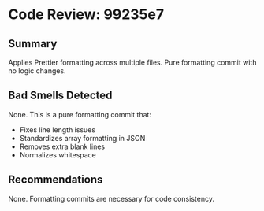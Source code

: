 # Code Review: 99235e7

## Summary
Applies Prettier formatting across multiple files. Pure formatting commit with no logic changes.

## Bad Smells Detected
None. This is a pure formatting commit that:
- Fixes line length issues
- Standardizes array formatting in JSON
- Removes extra blank lines
- Normalizes whitespace

## Recommendations
None. Formatting commits are necessary for code consistency.
